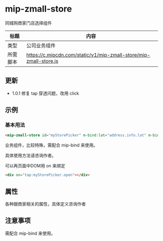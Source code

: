 # mip-zmall-store

同城购商家门店选择组件

标题|内容
----|----
类型| 公司业务组件
所需脚本|https://c.mipcdn.com/static/v1/mip-zmall-store/mip-zmall-store.js

## 更新

- 1.0.1 修复 tap 穿透问题，改用 click

## 示例

### 基本用法

```html
<mip-zmall-store id="myStorePicker" m-bind:lat="address.info.lat" m-bind:lng="address.info.lng" url="path/to/api" mid="" m-bind:cityid="address.info.cityId"></mip-zmall-store>
```

业务组件，比较特殊，需配合 mip-bind 来使用。

具体使用方法请咨询作者。

可以再页面中DOM用 on 来绑定

```html
<div on="tap:myStorePicker.open"></div>
```

## 属性

各种跟商家相关的属性，具体定义咨询作者

## 注意事项

需配合 mip-bind 来使用。
